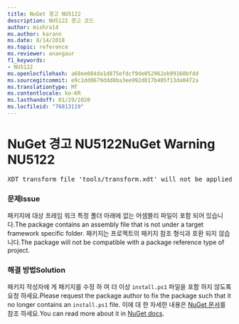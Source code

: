 ```yaml
---
title: NuGet 경고 NU5122
description: NU5122 경고 코드
author: mishra14
ms.author: karann
ms.date: 8/14/2018
ms.topic: reference
ms.reviewer: anangaur
f1_keywords:
- NU5122
ms.openlocfilehash: a68ee084da1d875efdcf9de052962eb99160bfdd
ms.sourcegitcommit: e9c1dd0679ddd8ba3ee992d817b405f13da0472a
ms.translationtype: MT
ms.contentlocale: ko-KR
ms.lasthandoff: 01/29/2020
ms.locfileid: "76813119"
---
```

# <a name="nuget-warning-nu5122"></a><span data-ttu-id="78734-103">NuGet 경고 NU5122</span><span class="sxs-lookup"><span data-stu-id="78734-103">NuGet Warning NU5122</span></span>
<pre>XDT transform file 'tools/transform.xdt' will not be applied when the package is installed after the migration.</pre>

### <a name="issue"></a><span data-ttu-id="78734-104">문제</span><span class="sxs-lookup"><span data-stu-id="78734-104">Issue</span></span>

<span data-ttu-id="78734-105">패키지에 대상 프레임 워크 특정 폴더 아래에 없는 어셈블리 파일이 포함 되어 있습니다.</span><span class="sxs-lookup"><span data-stu-id="78734-105">The package contains an assembly file that is not under a target framework specific folder.</span></span> <span data-ttu-id="78734-106">패키지는 프로젝트의 패키지 참조 형식과 호환 되지 않습니다.</span><span class="sxs-lookup"><span data-stu-id="78734-106">The package will not be compatible with a package reference type of project.</span></span>


### <a name="solution"></a><span data-ttu-id="78734-107">해결 방법</span><span class="sxs-lookup"><span data-stu-id="78734-107">Solution</span></span>

<span data-ttu-id="78734-108">패키지 작성자에 게 패키지를 수정 하 여 더 이상 `install.ps1` 파일을 포함 하지 않도록 요청 하세요.</span><span class="sxs-lookup"><span data-stu-id="78734-108">Please request the package author to fix the package such that it no longer contains an `install.ps1` file.</span></span> <span data-ttu-id="78734-109">이에 대 한 자세한 내용은 [NuGet 문서](../../consume-packages/migrate-packages-config-to-package-reference.md)를 참조 하세요.</span><span class="sxs-lookup"><span data-stu-id="78734-109">You can read more about it in [NuGet docs](../../consume-packages/migrate-packages-config-to-package-reference.md).</span></span>
